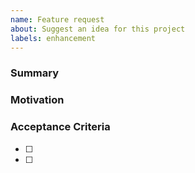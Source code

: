 ```yaml
---
name: Feature request
about: Suggest an idea for this project
labels: enhancement
---
```


### Summary

### Motivation

### Acceptance Criteria
- [ ]
- [ ]
